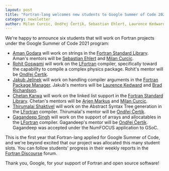 ```yaml
---
layout: post
title: "Fortran-lang welcomes new students to Google Summer of Code 2021"
category: newsletter
author: Milan Curcic, Ondřej Čertík, Sebastian Ehlert, Laurence Kedward, Arjen Markus, Brad Richardson
---
```


We're happy to announce six students that will work on Fortran projects under
the Google Summer of Code 2021 program:

* [Aman Godara](https://github.com/aman-godara) will work on strings in the
  [Fortran Standard Library](https://github.com/fortran-lang/stdlib). Aman's
  mentors will be [Sebastian Ehlert](https://github.com/awvwgk) and
  [Milan Curcic](https://github.com/milancurcic).
* [Rohit Goswami](https://github.com/haozeke) will work on the
  [LFortran](https://lfortran.org) compiler, specifically toward the capability
  to compile a complex physics package. Rohit's mentor will be
  [Ondřej Čertík](https://github.com/certik).
* [Jakub Jelínek](https://github.com/kubajj) will work on handling compiler
  arguments in the
  [Fortran Package Manager](https://github.com/fortran-lang/fpm). Jakub's
  mentors will be [Laurence Kedward](https://github.com/lkedward) and
  [Brad Richardson](https://github.com/everythingfunctional).
* [Chetan Karwa](https://github.com/chetankarwa) will work on the linked list
  support in the
  [Fortran Standard Library](https://github.com/fortran-lang/stdlib). Chetan's
  mentors will be [Arjen Markus](https://github.com/arjenmarkus) and
  [Milan Curcic](https://github.com/milancurcic).
* [Thirumalai Shaktivel](https://gitlab.com/Thirumalai-Shaktivel) will work
  on the Abstract Syntax Tree generation in the [LFortran](https://lfortran.org)
  compiler. Thirumalai's mentor will be
  [Ondřej Čertík](https://github.com/certik).
* [Gagandeep Singh](https://github.com/czgdp1807) will work on the support
  of arrays and allocatables in the [LFortran](https://lfortran.org) compiler.
  Gagandeep's mentor will be [Ondřej Čertík](https://github.com/certik).
  Gagandeep was accepted under the NumFOCUS application to GSoC.

This is the first year that Fortran-lang applied for Google Summer of Code, and
we're beyond excited that our project was allocated this many student slots.
You can follow students' progress in their weekly reports in the [Fortran Discourse](https://fortran-lang.discourse.group/) forum.

Thank you, Google, for your support of Fortran and open source software!
